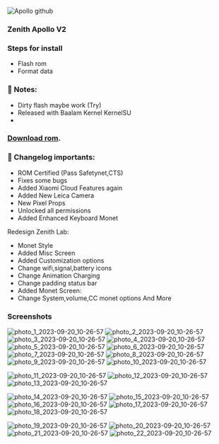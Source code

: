 
![Apollo github](https://github.com/MrrMiloa/Zenith-Apollo-V2/assets/119014113/95ea895c-9ca1-4244-9db0-30aed292f1d0)
### Zenith Apollo V2

### Steps for install
- Flash rom
- Format data
### 🔖 Notes:
- Dirty flash maybe work (Try)
- Released with Baalam Kernel KernelSU
- 
### [Download rom]([https://devuploads.com/xd8po6js96gg](https://devuploads.com/6hoscsk24857)https://devuploads.com/6hoscsk24857).

### 📖 Changelog importants:
- ROM Certified (Pass Safetynet,CTS)
- Fixes some bugs
- Added Xiaomi Cloud Features again 
- Added New Leica Camera
- New Pixel Props
- Unlocked all permissions
- Added Enhanced Keyboard Monet 

Redesign Zenith Lab:
- Monet Style
- Added Misc Screen
- Added Customization options
- Change wifi,signal,battery icons
- Change Animation Charging
- Change padding status bar
- Added Monet Screen:
- Change System,volume,CC monet options
And More

### Screenshots
![photo_1_2023-09-20_10-26-57](https://github.com/MrrMiloa/Zenith-Apollo-V2/assets/119014113/7e202995-1435-4911-8ec0-d4105a3176fb)
![photo_2_2023-09-20_10-26-57](https://github.com/MrrMiloa/Zenith-Apollo-V2/assets/119014113/1ce4ea55-07e9-4476-8942-66e0456edff6)
![photo_3_2023-09-20_10-26-57](https://github.com/MrrMiloa/Zenith-Apollo-V2/assets/119014113/66a47016-ecc9-4fc9-9834-cb1a44385652)
![photo_4_2023-09-20_10-26-57](https://github.com/MrrMiloa/Zenith-Apollo-V2/assets/119014113/5024f06c-f172-491e-ae43-0b21c0280622)
![photo_5_2023-09-20_10-26-57](https://github.com/MrrMiloa/Zenith-Apollo-V2/assets/119014113/ce0c181a-2158-4688-9936-7c27e68620fb)
![photo_6_2023-09-20_10-26-57](https://github.com/MrrMiloa/Zenith-Apollo-V2/assets/119014113/7af5ce52-c6de-48ad-b036-fd5cf41b72d7)
![photo_7_2023-09-20_10-26-57](https://github.com/MrrMiloa/Zenith-Apollo-V2/assets/119014113/5bd566ce-0c0e-4d66-820d-03abf945ba86)
![photo_8_2023-09-20_10-26-57](https://github.com/MrrMiloa/Zenith-Apollo-V2/assets/119014113/f7e6f6ea-a972-473f-98f2-dd71f6938368)
![photo_9_2023-09-20_10-26-57](https://github.com/MrrMiloa/Zenith-Apollo-V2/assets/119014113/e1a168e0-778d-4f9c-8880-970f7ed86528)
![photo_10_2023-09-20_10-26-57](https://github.com/MrrMiloa/Zenith-Apollo-V2/assets/119014113/adb8f6bb-618c-40b1-8f03-d39b3d16af04)

![photo_11_2023-09-20_10-26-57](https://github.com/MrrMiloa/Zenith-Apollo-V2/assets/119014113/f54d2a01-9e41-405f-82ea-3ad80a33f7a3)
![photo_12_2023-09-20_10-26-57](https://github.com/MrrMiloa/Zenith-Apollo-V2/assets/119014113/ae2b96bf-89e8-4a75-b43f-497a55886b49)
![photo_13_2023-09-20_10-26-57](https://github.com/MrrMiloa/Zenith-Apollo-V2/assets/119014113/112d11b5-469a-4608-ae7f-0450cdf40bf9)

![photo_14_2023-09-20_10-26-57](https://github.com/MrrMiloa/Zenith-Apollo-V2/assets/119014113/5444dc19-42da-443b-a74b-825af5ad0adb)
![photo_15_2023-09-20_10-26-57](https://github.com/MrrMiloa/Zenith-Apollo-V2/assets/119014113/24276bd2-1387-4063-af2a-4b46fa3da7fc)
![photo_16_2023-09-20_10-26-57](https://github.com/MrrMiloa/Zenith-Apollo-V2/assets/119014113/cacc25eb-90de-499f-86db-ae94a370bea9)
![photo_17_2023-09-20_10-26-57](https://github.com/MrrMiloa/Zenith-Apollo-V2/assets/119014113/9be83dff-fc5d-4503-a354-dbac124897b6)
![photo_18_2023-09-20_10-26-57](https://github.com/MrrMiloa/Zenith-Apollo-V2/assets/119014113/eba91d05-c797-488d-8b0a-17db8ee4787f)

  ![photo_19_2023-09-20_10-26-57](https://github.com/MrrMiloa/Zenith-Apollo-V2/assets/119014113/58698b49-5eef-427a-93c1-e436975355d7)
![photo_20_2023-09-20_10-26-57](https://github.com/MrrMiloa/Zenith-Apollo-V2/assets/119014113/88f310fc-5be4-4fd9-89c8-a4ec5037cd0a)
![photo_21_2023-09-20_10-26-57](https://github.com/MrrMiloa/Zenith-Apollo-V2/assets/119014113/5b3dc05c-47ef-443c-8103-2cb91a0e1a47)
![photo_22_2023-09-20_10-26-57](https://github.com/MrrMiloa/Zenith-Apollo-V2/assets/119014113/86a6f434-67b7-4fb4-b2b4-a37862a8a7cc)
